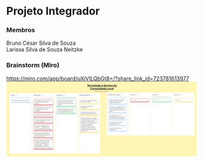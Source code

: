# Projeto Integrador

### Membros
Bruno César Silva de Souza <br/>
Larissa Silva de Souza Neitzke

### Brainstorm (Miro)
https://miro.com/app/board/uXjVILQbGt8=/?share_link_id=723781613977
![Brainstorm](Info/Brainstorm.jpg)
